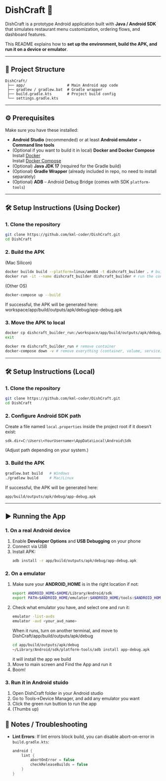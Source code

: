 # DishCraft 🍕

DishCraft is a prototype Android application built with **Java / Android SDK** that simulates restaurant menu customization, ordering flows, and dashboard features.

This README explains how to **set up the environment, build the APK, and run it on a device or emulator**.

---

## 📂 Project Structure
```
DishCraft/
 ├── app/                   # Main Android app code
 ├── gradlew / gradlew.bat  # Gradle wrapper
 ├── build.gradle.kts       # Project build config
 └── settings.gradle.kts
```

---

## ⚙️ Prerequisites

Make sure you have these installed:

- **Android Studio** (recommended) or at least **Android emulator** + **Command line tools**
- (Optional if you want to build it in local) **Docker and Docker Compose**
           Install [Docker](https://www.docker.com/products/docker-desktop)  
           Install [Docker Compose](https://docs.docker.com/compose/)  
- (Optional) **Java JDK 17** (required for the Gradle build)  
- (Optional) **Gradle Wrapper** (already included in repo, no need to install separately)  
- (Optional) **ADB** – Android Debug Bridge (comes with SDK `platform-tools`)  

---

## 🛠 Setup Instructions (Using Docker)

### 1. Clone the repository
```bash
git clone https://github.com/kml-coder/DishCraft.git
cd DishCraft
```

### 2. Build the APK
(Mac Silicon)
```bash
docker buildx build --platform=linux/amd64 -t dishcraft_builder . # build image
docker run -it --name dishcraft_builder dishcraft_builder # run the container (which will start building apk too)
```
(Other OS)
```bash
docker-compose up --build
```

If successful, the APK will be generated here: workspace/app/build/outputs/apk/debug/app-debug.apk



### 3. Move the APK to local
```bash
docker cp dishcraft_builder_run:/workspace/app/build/outputs/apk/debug/app-debug.apk ./app-debug.apk
exit

docker rm dishcraft_builder_run # remove container
docker-compose down -v # remove everything (container, volume, service)
```

---

## 🛠 Setup Instructions (Local)

### 1. Clone the repository
```bash
git clone https://github.com/kml-coder/DishCraft.git
cd DishCraft
```

### 2. Configure Android SDK path
Create a file named `local.properties` inside the project root if it doesn’t exist:

```
sdk.dir=C:\Users\<YourUsername>\AppData\Local\Android\Sdk
```

(Adjust path depending on your system.)

### 3. Build the APK
```bash
gradlew.bat build   # Windows
./gradlew build     # Mac/Linux
```

If successful, the APK will be generated here:
```
app/build/outputs/apk/debug/app-debug.apk
```

---

## ▶️ Running the App

### 1. On a real Android device
1. Enable **Developer Options** and **USB Debugging** on your phone  
2. Connect via USB  
3. Install APK:
   ```bash
   adb install -r app/build/outputs/apk/debug/app-debug.apk
   ```
### 2. On a emulator
1. Make sure your **ANDROID_HOME** is in the right location if not:
   ```bash
   export ANDROID_HOME=$HOME/Library/Android/sdk
   export PATH=$ANDROID_HOME/emulator:$ANDROID_HOME/tools:$ANDROID_HOME/tools/bin:$ANDROID_HOME/platform-tools:$PATH
   ```
2. Check what emulator you have, and select one and run it:
   ```bash
   emulator -list-avds
   emulator -avd <your_avd_name>
   ```
   When it runs, turn on another terminal, and move to DishCraft/app/build/outputs/apk/debug
   ```bash
   cd app/build/outputs/apk/debug
   ~/Library/Android/sdk/platform-tools/adb install app-debug.apk
   ```
   it will install the app we build
4. Move to main screen and Find the App and run it
5. Boom!

### 3. Run it in Android stuido
1. Open DishCraft folder in your Android studio
2. Go to Tools->Device Manager, and add any emulator you want
3. Click the green run buttion to run the app
4. (Thumbs up)

## 🚧 Notes / Troubleshooting
- **Lint Errors**: If lint errors block build, you can disable abort-on-error in `build.gradle.kts`:  
  ```kotlin
  android {
      lint {
          abortOnError = false
          checkReleaseBuilds = false
      }
  }
  ```

 
